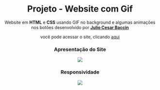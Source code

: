 <h1 align="center"> 
Projeto - Website com Gif
</h1>
 
 <p align="center">
 Website em <strong>HTML</strong> e <strong>CSS</strong> usando GIF no background e algumas animações nos botões desenvolvido por <a target="_blank" rel="external" href="https://github.com/juliobaccin/"><strong>Julio Cesar Baccin</strong></a>
 </p>

<p align="center">
 você pode acessar o site, clicando <a href="https://juliobaccin.github.io/Projeto-Website-com-gif/">aqui</a>
</p>

<div align="center">
<h3> 
 Apresentação do Site
</h3>
<img src="https://github.com/juliobaccin/Projeto-Website-com-gif/blob/main/Site.gif">
<h3>
  Responsividade
 </h3> 
<img src="https://github.com/juliobaccin/Projeto-Website-com-gif/blob/main/responsividade.gif">
</div>
